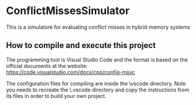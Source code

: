 # ConflictMissesSimulator
This is a simulatore for evaluating conflict misses in hybrid memory systems

## How to compile and execute this project
The programming tool is Visual Studio Code and the format is based on the official documents at the website:
https://code.visualstudio.com/docs/cpp/config-msvc

The configuration files for compiling are inside the \vscode directory. Note you needs to recreate the \\.vscode directory and copy the instructions from its files in order to build your own project.
